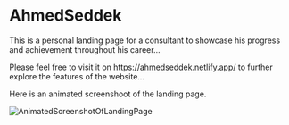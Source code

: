 # AhmedSeddek
This is a personal landing page for a consultant to showcase his progress and achievement throughout his career...


Please feel free to visit it on https://ahmedseddek.netlify.app/ to further explore the features of the website...


Here is an animated screenshoot of the landing page.

![AnimatedScreenshotOfLandingPage](https://github.com/AhmedEFRMElwazery/AhmedSeddek/blob/77a30e83604c1e8b580eda3cf62941bf2a79075d/resources/imgs/GifOfLandingPage4.gif)
